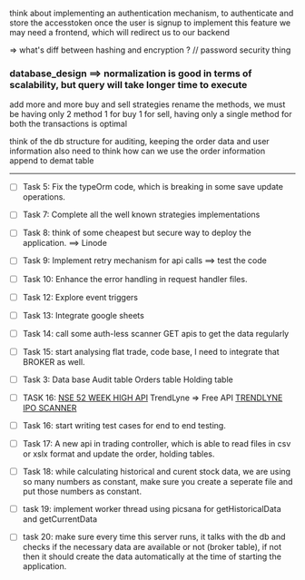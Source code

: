 think about implementing an authentication mechanism, to authenticate and store the accesstoken once the user is signup
to implement this feature we may need a frontend, which will redirect us to our backend


=> what's diff between hashing and encryption ? // password security thing

### database_design ==> normalization is good in terms of scalability, but query will take longer time to execute


add more and more buy and sell strategies
rename the methods, we must be having only 2 method 1 for buy 1 for sell, having only a single method for both the transactions is optimal

think of the db structure for auditing, keeping the order data and user information
also need to think how can we use the order information append to demat table

--------------------------------------------------------------------------
- [ ] Task 5:
Fix the typeOrm code, which is breaking in some save update operations.

- [ ] Task 7:
Complete all the well known strategies implementations

- [ ] Task 8:
think of some cheapest but secure way to deploy the application. ==> Linode

- [ ] Task 9:
Implement retry mechanism for api calls ==> test the code

- [ ] Task 10:
Enhance the error handling in request handler files.

- [ ] Task 12:
Explore event triggers

- [ ] Task 13:
Integrate google sheets

- [ ] Task 14:
call some auth-less scanner GET apis to get the data regularly

- [ ] Task 15:
start analysing flat trade, code base, I need to integrate that BROKER as well.

- [ ] Task 3: Data base
Audit table
Orders table
Holding table

- [ ] TASK 16:
[NSE 52 WEEK HIGH API](https://www.nseindia.com/api/live-analysis-data-52weekhighstock)
TrendLyne => Free API
[TRENDLYNE IPO SCANNER](https://trendlyne.com/ipo/api/screener/year/2024/)

- [ ] Task 16:
start writing test cases for end to end testing.

- [ ] Task 17:
A new api in trading controller, which is able to read files in csv or xslx format and update the order, holding tables.

- [ ] Task 18:
while calculating historical and curent stock data, we are using so many numbers as constant, make sure you create a seperate file and put those numbers as constant.

- [ ] task 19:
implement worker thread using picsana for getHistoricalData and getCurrentData

- [ ] task 20:
make sure every time this server runs, it talks with the db and checks if the necessary data are available or not (broker table), if not then it should create the data automatically at the time of starting the application.